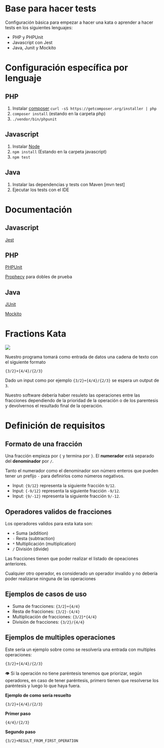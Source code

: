 # Base para hacer tests

Configuración básica para empezar a hacer una kata o aprender a hacer tests en los siguientes lenguajes:

- PHP y PHPUnit
- Javascript con Jest
- Java, Junit y Mockito

# Configuración específica por lenguaje

## PHP
1. Instalar [composer](https://getcomposer.org/) `curl -sS https://getcomposer.org/installer | php`
2. `composer install` (estando en la carpeta php)
3. `./vendor/bin/phpunit`

## Javascript
1. Instalar [Node](http://nodejs.org/)
2. `npm install` (Estando en la carpeta javascript)
3. `npm test`

## Java
1. Instalar las dependencias y tests con Maven [mvn test]
2. Ejecutar los tests con el IDE

# Documentación
## Javascript
[Jest](https://jestjs.io)

## PHP
[PHPUnit](https://phpunit.readthedocs.io/)

[Prophecy](https://github.com/phpspec/prophecy) para dobles de prueba

## Java
[JUnit](https://github.com/junit-team/junit/wiki)

[Mockito](http://site.mockito.org/mockito/docs/current/org/mockito/Mockito.html)

# Fractions Kata

![](https://i.imgur.com/6SVdqjG.png)


Nuestro programa tomará como entrada de datos una cadena de texto con el siguiente formato

```
{3/2}+{4/4}/{2/3}
```

Dado un input como por ejemplo `{3/2}+{4/4}/{2/3}` se espera un output de `3`.

Nuestro software debería haber resuleto las operaciones entre las fracciones dependiendo de la prioridad de la operación o de los parentesis y devolvernos el resultado final de la operación.


# Definición de requisitos

## Formato de una fracción

Una fracción empieza por `{` y termina por `}`. El **numerador** está separado del **denominador** por `/`.

Tanto el numerador como el denominador son número enteros que pueden tener un prefijo `-` para definirlos como números negativos.

- Input: `{9/12}`  representa la siguiente fracción `9/12`.
- Input: `{-9/12}` representa la siguiente fracción `-9/12`.
- Input: `{9/-12}` representa la siguiente fracción `9/-12`.

## Operadores validos de fracciones

Los operadores validos para esta kata son:

- `+` Suma (addition)
- `-` Resta (subtraction)
- `*` Multiplicación (multiplication)
- `/` División (divide)

Las fracciones tienen que poder realizar el listado de opeaciones anteriores.

Cualquier otro operador, es considerado un operador invalido y no debería poder realizarse ninguna de las operaciones

## Ejemplos de casos de uso

- Suma de fracciones: `{3/2}+{4/4}`
- Resta de fracciones: `{3/2}-{4/4}`
- Multiplicación de fracciones: `{3/2}*{4/4}`
- División de fracciones: `{3/2}/{4/4}`

## Ejemplos de multiples operaciones

Este sería un ejemplo sobre como se resolvería una entrada con multiples operaciones:

```
{3/2}+{4/4}/{2/3}
```

👁️ Si la operación no tiene paréntesis tenemos que priorizar, según operadores, en caso de tener paréntesis, primero tienen que resolverse los paréntesis y luego lo que haya fuera.

**Ejemplo de como sería resuelto**
```
{3/2}+{4/4}/{2/3}
```
**Primer paso**
```
{4/4}/{2/3}
```

**Segundo paso**
```
{3/2}+RESULT_FROM_FIRST_OPERATION
```

